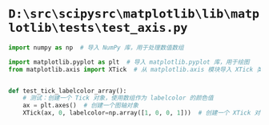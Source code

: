 # `D:\src\scipysrc\matplotlib\lib\matplotlib\tests\test_axis.py`

```py
import numpy as np  # 导入 NumPy 库，用于处理数值数组

import matplotlib.pyplot as plt  # 导入 matplotlib.pyplot 库，用于绘图
from matplotlib.axis import XTick  # 从 matplotlib.axis 模块导入 XTick 类，用于处理坐标轴刻度


def test_tick_labelcolor_array():
    # 测试：创建一个 Tick 对象，使用数组作为 labelcolor 的颜色值
    ax = plt.axes()  # 创建一个图轴对象
    XTick(ax, 0, labelcolor=np.array([1, 0, 0, 1]))  # 创建一个 XTick 对象，设置标签颜色为红色（RGBA值为[1, 0, 0, 1]）
```